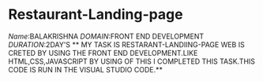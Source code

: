 # Restaurant-Landing-page
*Name*:BALAKRISHNA
*DOMAIN*:FRONT END DEVELOPMENT
*DURATION*:2DAY'S
** MY TASK IS RESTARANT-LANDIING-PAGE WEB IS CRETED BY USING THE FRONT END DEVELOPMENT.LIKE HTML,CSS,JAVASCRIPT BY USING OF THIS I COMPLETED THIS TASK.THIS CODE IS RUN IN THE VISUAL STUDIO CODE.**
